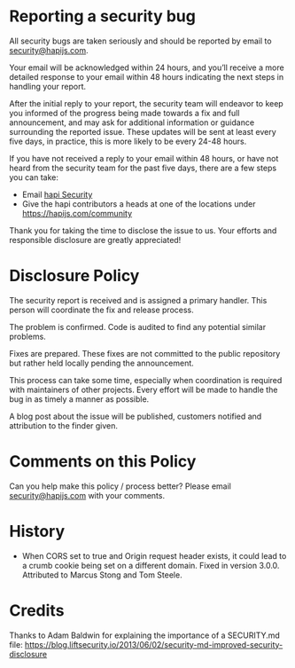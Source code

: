 # Reporting a security bug
All security bugs are taken seriously and should be reported by email to [security@hapijs.com]((mailto:security@hapijs.com)).

Your email will be acknowledged within 24 hours, and you’ll receive a more  detailed response to your email within 48 hours indicating the next steps in handling your report.

After the initial reply to your report, the security team will endeavor to keep you informed of the progress being made towards a fix and full announcement, and may ask for  additional information or guidance surrounding the reported issue. These updates will be sent at least every five days, in practice, this is more likely to be every 24-48 hours.

If you have not received a reply to your email within 48 hours, or have not heard from the security team for the  past five days, there are a few steps you can take:

- Email [hapi Security](mailto:security@hapijs.com)
- Give the hapi contributors a heads at one of the locations under https://hapijs.com/community

Thank you for taking the time to disclose the issue to us. Your efforts and responsible disclosure are greatly appreciated!

# Disclosure Policy

The security report is received and is assigned a primary handler. This person will coordinate the fix and release process.

The problem is confirmed. Code is audited to find any potential similar problems.

Fixes are prepared. These fixes are not committed to the public repository but rather held locally pending the announcement.

This process can take some time, especially when coordination is required with maintainers of other projects. Every effort will be made to handle the bug in as timely a manner as possible.

A blog post about the issue will be published, customers notified and attribution to the finder given.

# Comments on this Policy
Can you help make this policy / process better? Please email security@hapijs.com with your comments.

# History

* When CORS set to true and Origin request header exists, it could lead to a crumb cookie being set on a different domain. Fixed in version 3.0.0. Attributed to Marcus Stong and Tom Steele.

# Credits

Thanks to Adam Baldwin for explaining the importance of a SECURITY.md file:
https://blog.liftsecurity.io/2013/06/02/security-md-improved-security-disclosure
